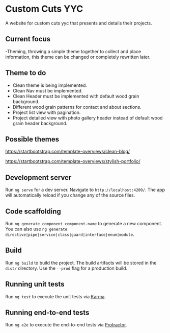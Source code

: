 # Custom Cuts YYC

A website for custom cuts yyc that presents and details their projects.

## Current focus

-Theming, throwing a simple theme together to collect and place information, this theme can be changed or completely rewritten later.

## Theme to do

- Clean theme is being implemented.
- Clean Nav must be implemented.
- Clean Header must be implemented with default wood grain background.
- Different wood grain patterns for contact and about sections.
- Project list view with pagination.
- Project detailed view with photo gallery header instead of default wood grain header background.

## Possible themes

https://startbootstrap.com/template-overviews/clean-blog/

https://startbootstrap.com/template-overviews/stylish-portfolio/

## Development server

Run `ng serve` for a dev server. Navigate to `http://localhost:4200/`. The app will automatically reload if you change any of the source files.

## Code scaffolding

Run `ng generate component component-name` to generate a new component. You can also use `ng generate directive|pipe|service|class|guard|interface|enum|module`.

## Build

Run `ng build` to build the project. The build artifacts will be stored in the `dist/` directory. Use the `--prod` flag for a production build.

## Running unit tests

Run `ng test` to execute the unit tests via [Karma](https://karma-runner.github.io).

## Running end-to-end tests

Run `ng e2e` to execute the end-to-end tests via [Protractor](http://www.protractortest.org/).


